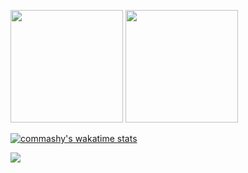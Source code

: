 <!-- ### Hi there 👋 -->

<!--
**commashy/commashy** is a ✨ _special_ ✨ repository because its `README.md` (this file) appears on your GitHub profile.

Here are some ideas to get you started:

- 🔭 I’m currently working on ...
- 🌱 I’m currently learning ...
- 👯 I’m looking to collaborate on ...
- 🤔 I’m looking for help with ...
- 💬 Ask me about ...
- 📫 How to reach me: ...
- 😄 Pronouns: ...
- ⚡ Fun fact: ...
-->

<p>
  <img height="180em" src="https://github-readme-stats.vercel.app/api?username=commashy&show_icons=true&include_all_commits=true&bg_color=30,e96443,904e95&title_color=fff&text_color=fff">
  <img height="180em" src="https://github-readme-stats.vercel.app/api/top-langs/?username=commashy&layout=compact&bg_color=30,e96443,904e95&title_color=fff&text_color=fff">
</p>

[![commashy's wakatime stats](https://github-readme-stats.vercel.app/api/wakatime?username=commashy)](https://github.com/anuraghazra/github-readme-stats&v=2)

<a href="https://github.com/anuraghazra/github-readme-stats&v=2">
  <img align="center" src="https://github-readme-stats.vercel.app/api/wakatime?username=commashy&layout=compact&bg_color=30,e96443,904e95&title_color=fff&text_color=fff" />
</a>

